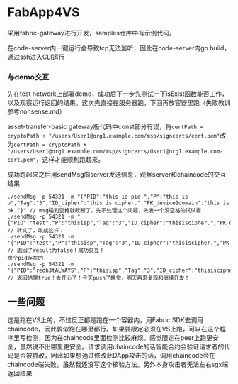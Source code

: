 # FabApp4VS

采用fabric-gateway进行开发，samples仓库中有示例代码。

在code-server内一键运行会导致tcp无法监听，因此在code-server内go build，通过ssh进入CLI运行

### 与demo交互
先在test network上部署demo，成功后下一步先测试一下isExist函数能否工作，以及观察运行返回的结果。这次先直接在服务器跑，下回再放容器里跑（失败教训参考nonsense.md）

asset-transfer-basic gateway版代码中const部分有误，将`certPath = cryptoPath + "/users/User1@org1.example.com/msp/signcerts/cert.pem"`改为`certPath = cryptoPath + "/users/User1@org1.example.com/msp/signcerts/User1@org1.example.com-cert.pem"`，这样才能顺利跑起来。

成功跑起来之后用sendMsg向server发送信息，观察server和chaincode的交互结果
```
./sendMsg -p 54321 -m "{"PID":"this is pid.","P":"this is p","Tag":"3","ID_cipher":"this is cipher.","PK_device2domain":"this is pk."}" // msg碰到空格就截断了，先不处理这个问题，先发一个没空格的试试看
./sendMsg -p 54321 -m "{"PID":"test","P":"thisisp","Tag":"3","ID_cipher":"thisiscipher.","PK_device2domain":"thisispk."}"   // 转义了，改成这样：
./sendMsg -p 54321 -m '{"PID":"test","P":"thisisp","Tag":"3","ID_cipher":"thisiscipher.","PK_device2domain":"thisispk."}'   // 返回了result为false！成功交互！
换个pid存在的
./sendMsg -p 54321 -m '{"PID":"redh3tALWAYS","P":"thisisp","Tag":"3","ID_cipher":"thisiscipher.","PK_device2domain":"thisispk."}'   // 返回结果true！太开心了！今天push了睡觉，明天再来复现和继续开发！
```

## 一些问题
这是跑在VS上的，不过反正都是跑在一个容器内，用Fabric SDK去调用chaincode，因此貌似跑在哪里都行。如果要限定必须在VS上跑，可以在这个程序里写检测，因为在chaincode里面检测比较麻烦。感觉限定在peer上跑更安全，虽然说不出哪里更安全。请求调用chaincode的话智能合约会验证请求者的代码是否被篡改，因此如果想通过修改此DApp攻击的话，调用chaincode会在chaincode端失败。虽然我还没写这个核验方法。另外本身攻击者无法左右sgx端返回结果